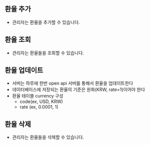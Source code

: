 
## 환율 추가
- 관리자는 환율을 추가할 수 있습니다.

## 환율 조회
- 관리자는 환율들을 조회할 수 있습니다.

## 환율 업데이트
- 서버는 하루에 한번 open api 서버를 통해서 환율을 업데이트한다
- 데이터베이스에 저장되는 환율의 기준은 원화(KRW, rate=1)이어야 한다
- 환율 테이블 currency 구성
	- code(ex, USD, KRW)
	- rate (ex, 0.0001, 1)

## 환율 삭제
- 관리자는 환율들을 삭제할 수 있습니다.
